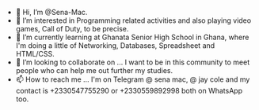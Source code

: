 - 👋 Hi, I’m @Sena-Mac.
- 👀 I’m interested in Programming related activities and also playing video games, Call of Duty, to be precise.
- 🌱 I’m currently learning at Ghanata Senior High School in Ghana, where I'm doing a little of Networking, Databases, Spreadsheet and HTML/CSS.
- 💞️ I’m looking to collaborate on ... I want to be in this community to meet people who can help me out further my studies.
- 📫 How to reach me ... I'm on Telegram @ sena mac, @ jay cole and my contact is +2330547755290 or +2330559892998 both on WhatsApp too.

<!---
Sena-Mac/Sena-Mac is a ✨ special ✨ repository because its `README.md` (this file) appears on your GitHub profile.
You can click the Preview link to take a look at your changes.
--->
